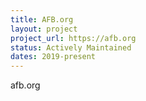 ```yaml
---
title: AFB.org
layout: project
project_url: https://afb.org
status: Actively Maintained
dates: 2019-present
---
```

afb.org